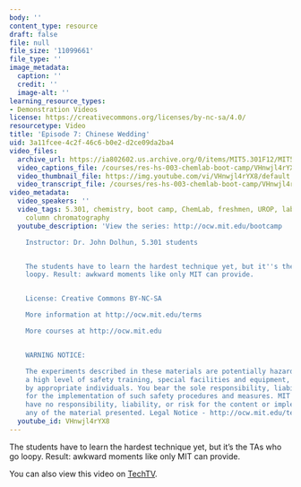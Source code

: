 ```yaml
---
body: ''
content_type: resource
draft: false
file: null
file_size: '11099661'
file_type: ''
image_metadata:
  caption: ''
  credit: ''
  image-alt: ''
learning_resource_types:
- Demonstration Videos
license: https://creativecommons.org/licenses/by-nc-sa/4.0/
resourcetype: Video
title: 'Episode 7: Chinese Wedding'
uid: 3a11fcee-4c2f-46c6-b0e2-d2ce09da2ba4
video_files:
  archive_url: https://ia802602.us.archive.org/0/items/MIT5.301F12/MIT5_301F12_Ep07_Chinese_Wedding_300k.mp4
  video_captions_file: /courses/res-hs-003-chemlab-boot-camp/VHnwjl4rYX8_captions.webvtt
  video_thumbnail_file: https://img.youtube.com/vi/VHnwjl4rYX8/default.jpg
  video_transcript_file: /courses/res-hs-003-chemlab-boot-camp/VHnwjl4rYX8_transcript.pdf
video_metadata:
  video_speakers: ''
  video_tags: 5.301, chemistry, boot camp, ChemLab, freshmen, UROP, lab, chinese wedding,
    column chromatography
  youtube_description: 'View the series: http://ocw.mit.edu/bootcamp

    Instructor: Dr. John Dolhun, 5.301 students


    The students have to learn the hardest technique yet, but it''s the TAs who go
    loopy. Result: awkward moments like only MIT can provide.


    License: Creative Commons BY-NC-SA

    More information at http://ocw.mit.edu/terms

    More courses at http://ocw.mit.edu


    WARNING NOTICE:

    The experiments described in these materials are potentially hazardous and require
    a high level of safety training, special facilities and equipment, and supervision
    by appropriate individuals. You bear the sole responsibility, liability, and risk
    for the implementation of such safety procedures and measures. MIT and Dow shall
    have no responsibility, liability, or risk for the content or implementation of
    any of the material presented. Legal Notice - http://ocw.mit.edu/terms/'
  youtube_id: VHnwjl4rYX8
---
```

The students have to learn the hardest technique yet, but it’s the TAs who go loopy. Result: awkward moments like only MIT can provide.

You can also view this video on [TechTV](http://techtv.mit.edu/videos/21328-episode-7-chinese-wedding-mit-chemlab-boot-camp).